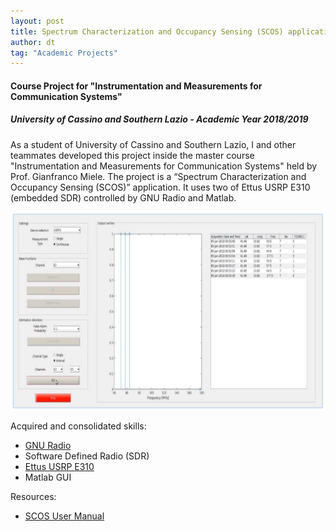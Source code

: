 ```yaml
---
layout: post
title: Spectrum Characterization and Occupancy Sensing (SCOS) application
author: dt
tag: "Academic Projects"
---
```

#### Course Project for "Instrumentation and Measurements for Communication Systems"
##### University of Cassino and Southern Lazio - Academic Year 2018/2019

As a student of University of Cassino and Southern Lazio, I and other teammates developed this project inside the master course "Instrumentation and Measurements for Communication Systems" held by Prof. Gianfranco Miele.
The project is a “Spectrum Characterization and Occupancy Sensing (SCOS)” application. It uses two of Ettus USRP E310 (embedded SDR) controlled by GNU Radio and Matlab.

<img src="/assets/img/2018-06-13-unicas-imcs.jpg" class="img-fluid" alt="scos gui">

Acquired and consolidated skills:
* [GNU Radio](https://www.gnuradio.org/)
* Software Defined Radio (SDR)
* [Ettus USRP E310](https://www.ettus.com/all-products/e310/)
* Matlab GUI

Resources:
* [SCOS User Manual](/assets/pdf/2018-06-03_unicas_imcs_scos_user_manual.pdf)